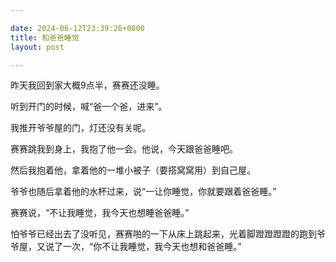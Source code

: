 ```yaml
---

date: 2024-06-12T23:39:26+0800
title: 和爸爸睡觉
layout: post

---
```


昨天我回到家大概9点半，赛赛还没睡。

听到开门的时候，喊“爸一个爸，进来”。

我推开爷爷屋的门，灯还没有关呢。

赛赛跳我到身上，我抱了他一会。他说，今天跟爸爸睡吧。

然后我抱着他，拿着他的一堆小被子（要搭窝窝用）到自己屋。

爷爷也随后拿着他的水杯过来，说“一让你睡觉，你就要跟着爸爸睡。”

赛赛说，“不让我睡觉，我今天也想睡爸爸睡。”

怕爷爷已经出去了没听见，赛赛啪的一下从床上跳起来，光着脚蹬蹬蹬蹬的跑到爷爷屋，又说了一次，“你不让我睡觉，我今天也想和爸爸睡。”
